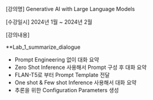 [강의명]
Generative AI with Large Language Models

[수강일시]
2024년 1월 ~ 2024년 2월

[강의내용]

**Lab_1_summarize_dialogue

- Prompt Engineering 없이 대화 요약
- Zero Shot Inference 사용해서 Prompt 구성 후 대화 요약
- FLAN-T5로 부터 Prompt Template 전달
- One shot & Few shot Inference 사용해서 대화 요약
- 추론을 위한 Configuration Parameters 생성 

